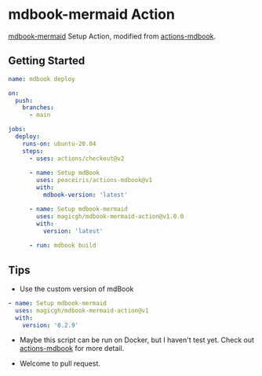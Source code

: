 # mdbook-mermaid Action

[mdbook-mermaid](https://github.com/badboy/mdbook-mermaid) Setup Action, modified from [actions-mdbook](https://github.com/peaceiris/actions-mdbook).

## Getting Started

```yaml
name: mdbook deploy

on:
  push:
    branches:
      - main

jobs:
  deploy:
    runs-on: ubuntu-20.04
    steps:
      - uses: actions/checkout@v2
      
      - name: Setup mdBook
        uses: peaceiris/actions-mdbook@v1
        with:
          mdbook-version: 'latest'

      - name: Setup mdbook-mermaid
        uses: magicgh/mdbook-mermaid-action@v1.0.0
        with:
          version: 'latest'
      
      - run: mdbook build
```

## Tips

* Use the custom version of mdBook

```yaml
- name: Setup mdbook-mermaid
  uses: magicgh/mdbook-mermaid-action@v1
  with:
    version: '0.2.9'
```

* Maybe this script can be run on Docker, but I haven't test yet. Check out [actions-mdbook](https://github.com/peaceiris/actions-mdbook#readme) for more detail.

* Welcome to pull request.
